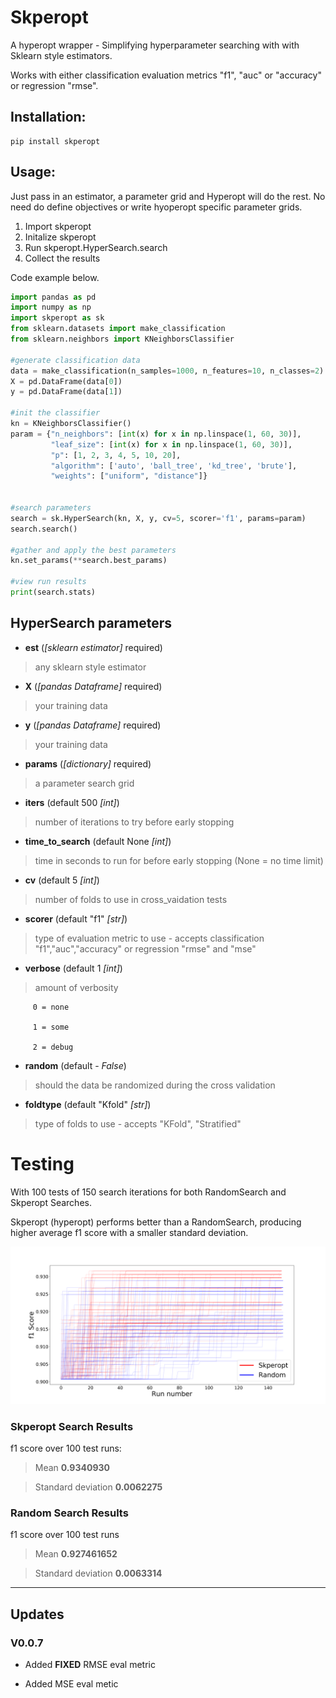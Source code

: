 # Skperopt
A hyperopt wrapper - Simplifying hyperparameter searching with with Sklearn style estimators.

Works with either classification evaluation metrics "f1", "auc" or "accuracy" or regression "rmse".

## Installation:

```
pip install skperopt
```

## Usage:

Just pass in an estimator, a parameter grid and Hyperopt will do the rest. No need do define objectives or write hyoperopt specific parameter grids. 

1. Import skperopt
2. Initalize skperopt 
3. Run skperopt.HyperSearch.search
4. Collect the results

Code example below.

```python
import pandas as pd
import numpy as np
import skperopt as sk
from sklearn.datasets import make_classification
from sklearn.neighbors import KNeighborsClassifier

#generate classification data
data = make_classification(n_samples=1000, n_features=10, n_classes=2)
X = pd.DataFrame(data[0])
y = pd.DataFrame(data[1])

#init the classifier
kn = KNeighborsClassifier()
param = {"n_neighbors": [int(x) for x in np.linspace(1, 60, 30)],
         "leaf_size": [int(x) for x in np.linspace(1, 60, 30)],
         "p": [1, 2, 3, 4, 5, 10, 20],
         "algorithm": ['auto', 'ball_tree', 'kd_tree', 'brute'],
         "weights": ["uniform", "distance"]}


#search parameters
search = sk.HyperSearch(kn, X, y, cv=5, scorer='f1', params=param)
search.search()

#gather and apply the best parameters
kn.set_params(**search.best_params)

#view run results
print(search.stats)


```

## HyperSearch parameters

* **est** (*[sklearn estimator]* required) 
> any sklearn style estimator

* **X** (*[pandas Dataframe]* required) 
> your training data

* **y** (*[pandas Dataframe]* required) 
> your training data

* **params** (*[dictionary]* required) 
> a parameter search grid 

* **iters** (default 500 *[int]*) 
> number of iterations to try before early stopping

* **time_to_search** (default None *[int]*) 
> time in seconds to run for before early stopping (None = no time limit)

* **cv** (default 5 *[int]*) 
> number of folds to use in cross_vaidation tests

* **scorer** (default "f1" *[str]*) 
> type of evaluation metric to use - accepts classification "f1","auc","accuracy" or regression "rmse" and "mse"

* **verbose** (default 1 *[int]*) 
> amount of verbosity 

         0 = none 
         
         1 = some 
         
         2 = debug

* **random** (default - *False*) 
> should the data be randomized during the cross validation

* **foldtype** (default "Kfold" *[str]*) 
> type of folds to use - accepts "KFold", "Stratified"

# Testing

With 100 tests of 150 search iterations for both RandomSearch and Skperopt Searches.

Skperopt (hyperopt) performs better than a RandomSearch, producing higher average f1 score with a smaller standard deviation.


![alt chart](./chart.png "Logo Title Text 1")

### Skperopt Search Results 

f1 score over 100 test runs:

> Mean **0.9340930**

> Standard deviation **0.0062275**


### Random Search Results

f1 score over 100 test runs 

> Mean **0.927461652**

> Standard deviation **0.0063314**


----------------------------------------------------------------------------


## Updates

### V0.0.7

* Added **FIXED** RMSE eval metric 

* Added MSE eval metic 
         
